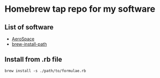 # Homebrew tap repo for my software

## List of software

- [AeroSpace](https://github.com/nikitabobko/AeroSpace)
- [brew-install-path](https://github.com/nikitabobko/brew-install-path)

## Install from .rb file

```
brew install -s ./path/to/formulae.rb
```
